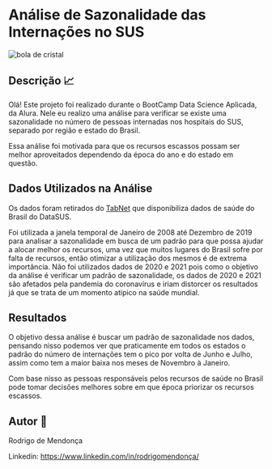 # Análise de Sazonalidade das Internações no SUS

![bola de cristal](https://www.flamengorj.com.br/arquivos/Noticia/b2a40e44-726b-4850-a9b8-3319f7c5f700_large.jpeg)

## Descrição 📈

Olá! Este projeto foi realizado durante o BootCamp Data Science Aplicada, da Alura. Nele eu realizo uma análise para verificar se existe uma sazonalidade no número de pessoas internadas nos hospitais do SUS, separado por região e estado do Brasil. 

Essa análise foi motivada para que os recursos escassos possam ser melhor aproveitados dependendo da época do ano e do estado em questão. 

## Dados Utilizados na Análise

Os dados foram retirados do [TabNet](https://datasus.saude.gov.br/informacoes-de-saude-tabnet/) que disponibiliza dados de saúde do Brasil do DataSUS.

Foi utilizada a janela temporal de Janeiro de 2008 até Dezembro de 2019 para analisar a sazonalidade em busca de um padrão para que possa ajudar a alocar melhor os recursos, uma vez que muitos lugares do Brasil sofre por falta de recursos, então otimizar a utilização dos mesmos é de extrema importância. Não foi utilizados dados de 2020 e 2021 pois como o objetivo da análise é verificar um padrão de sazonalidade, os dados de 2020 e 2021 são afetados pela pandemia do coronavírus e iriam distorcer os resultados já que se trata de um momento atipico na saúde mundial.

## Resultados

O objetivo dessa análise é buscar um padrão de sazonalidade nos dados, pensando nisso podemos ver que praticamente em todos os estados o padrão do número de internações tem o pico por volta de Junho e Julho, assim como tem a maior baixa nos meses de Novembro à Janeiro.

Com base nisso as pessoas responsáveis pelos recursos de saúde no Brasil pode tomar decisões melhores sobre em que época priorizar os recursos escassos.

## Autor 🧔

Rodrigo de Mendonça

Linkedin: https://www.linkedin.com/in/rodrigomendonça/
